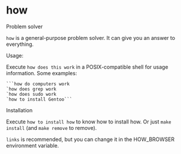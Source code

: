 # how
Problem solver

`how` is a general-purpose problem solver. It can give you an answer to everything.

Usage:

  Execute `how does this work` in a POSIX-compatible shell for usage information.
  Some examples:
  
    ```how do computers work
    `how does grep work
    `how does sudo work
    `how to install Gentoo```
  
Installation

  Execute `how to install how` to know how to install how. Or just `make install` (and `make remove` to remove).
  
  `links` is recommended, but you can change it in the HOW_BROWSER environment variable.
